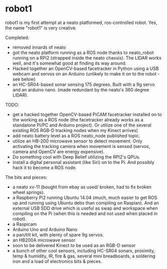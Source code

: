 # robot1
robot1 is my first attempt at a neato platformed, ros-controlled robot. Yes, the name "robot1" is very creative.

Completed:
- removed innards of neato
- got the neato platform running as a ROS node thanks to neato_robot running on a RPi2 (strapped inside the neato chassis). The LIDAR works well, and it's somewhat good at finding its way around.
- Hacked together an OpenCV-based facetracker in Python using a USB webcam and servos on an Arduino (unlikely to make it on to the robot - see below)
- an HC-SR04-based sonar sensing 175 degrees. Built with a 9g servo and an arduino nano. (made redundant by the neato's 360 degree LIDAR). 

TODO:
- get a hacked together OpenCV-based PiCAM facetracker installed on to the working as a ROS node (the facetracker already works as a standalone Pi/PC and Arduino project). Or utilize one of the several existing ROS RGB-D tracking nodes when my Kinect arrives)
- add neato battery level as a ROS neato_node published topic.
- utilize an HB-200 microwave sensor to detect movement. Only activating the tracking camera when movement is sensed (servos, camera and OpenCV are energy expensive).
- Do something cool with Deep Belief utilizing the RPI2's QPUs.
- install a digital personal assistant (like Siri) on to the Pi. And possibly hack it to become a ROS node.

The bits and pieces:
- a neato xv-11 (bought from ebay as used/ broken, had to fix broken wheel springs).
- a Raspberry Pi2 running Ubuntu 14.04 (much, much easier to get ROS up and running using Ubuntu debs than compiling on Raspian). And an external USB SDD drive which is useful as swap and workspace when compiling on the Pi (when this is needed and not used when placed in robot).
- a Raspicam
- Arduino Uno and Arduino Nano
- a pan/tilt kit, with plenty of spare 9g servos.
- an HB200A microwave sensor
- soon to be delivered Kinect to be used as an RGB-D sensor
- a bunch of other cool sensors, including HC-SR04 sonars, proximity, temp & humidity, IR, fire & gas, several mini breadboards, a soldering iron and a load of electronics bits & pieces.
